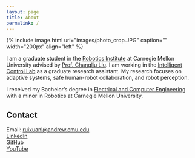 ```yaml
---
layout: page
title: About
permalink: /
---
```


{% include image.html url="images/photo_crop.JPG" caption="" width="200px" align="left" %}

I am a graduate student in the [Robotics Institute](https://www.ri.cmu.edu/) at Carnegie Mellon University advised by [Prof. Changliu Liu](https://www.ri.cmu.edu/ri-faculty/changliu-liu/). I am working in the [Intelligent Control Lab](https://www.ri.cmu.edu/robotics-groups/intelligent-control-lab/) as a graduate research assistant. My research focuses on adaptive systems, safe human-robot collaboration, and robot perception.

I received my Bachelor’s degree in [Electrical and Computer Engineering](https://www.ece.cmu.edu/) with a minor in Robotics at Carnegie Mellon University. 

## Contact
Email: [ruixuanl@andrew.cmu.edu](ruixuanl@andrew.cmu.edu)<br />
[LinkedIn](https://www.linkedin.com/in/ruixuan-wayne-liu-a71b50127/)<br />
[GitHub](https://github.com/waynekyrie)<br />
[YouTube](https://www.youtube.com/channel/UCrwpy4esMQ1haZRL3rVdmpw?view_as=subscriber)<br />

